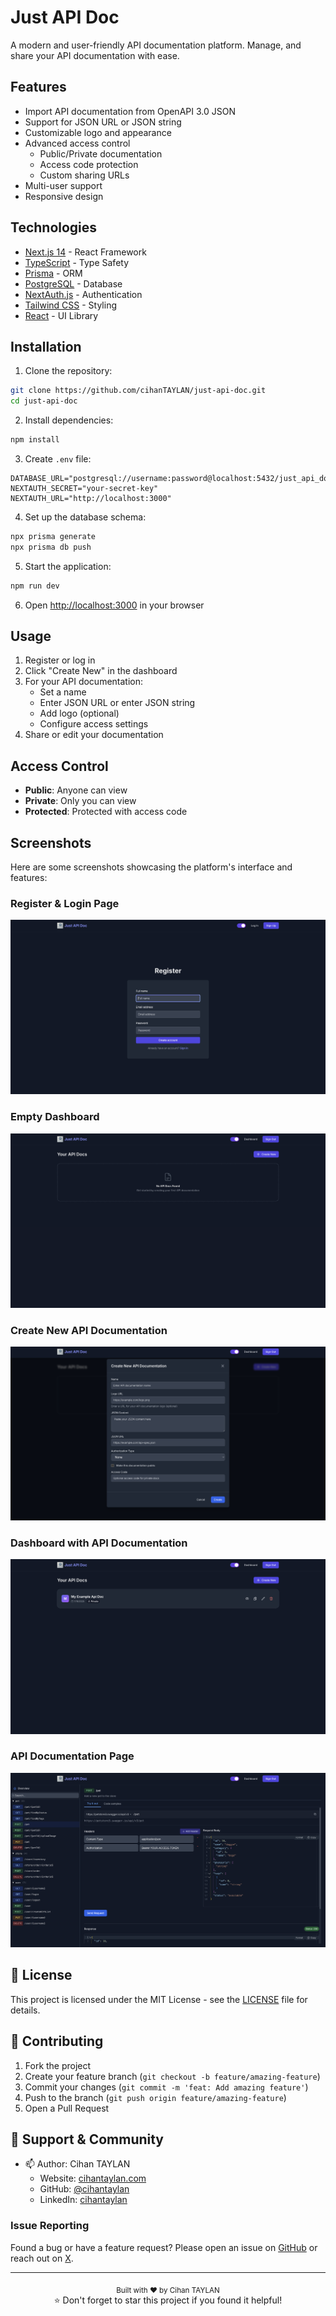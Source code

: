 # Just API Doc

A modern and user-friendly API documentation platform. Manage, and share your API documentation with ease.

## Features

- Import API documentation from OpenAPI 3.0 JSON
- Support for JSON URL or JSON string
- Customizable logo and appearance
- Advanced access control
  - Public/Private documentation
  - Access code protection
  - Custom sharing URLs
- Multi-user support
- Responsive design

## Technologies

- [Next.js 14](https://nextjs.org/) - React Framework
- [TypeScript](https://www.typescriptlang.org/) - Type Safety
- [Prisma](https://www.prisma.io/) - ORM
- [PostgreSQL](https://www.postgresql.org/) - Database
- [NextAuth.js](https://next-auth.js.org/) - Authentication
- [Tailwind CSS](https://tailwindcss.com/) - Styling
- [React](https://reactjs.org/) - UI Library

## Installation

1. Clone the repository:

```bash
git clone https://github.com/cihanTAYLAN/just-api-doc.git
cd just-api-doc
```

2. Install dependencies:

```bash
npm install
```

3. Create `.env` file:

```env
DATABASE_URL="postgresql://username:password@localhost:5432/just_api_doc"
NEXTAUTH_SECRET="your-secret-key"
NEXTAUTH_URL="http://localhost:3000"
```

4. Set up the database schema:

```bash
npx prisma generate
npx prisma db push
```

5. Start the application:

```bash
npm run dev
```

6. Open [http://localhost:3000](http://localhost:3000) in your browser

## Usage

1. Register or log in
2. Click "Create New" in the dashboard
3. For your API documentation:
   - Set a name
   - Enter JSON URL or enter JSON string
   - Add logo (optional)
   - Configure access settings
4. Share or edit your documentation

## Access Control

- **Public**: Anyone can view
- **Private**: Only you can view
- **Protected**: Protected with access code

## Screenshots

Here are some screenshots showcasing the platform's interface and features:

### Register & Login Page

<img src="https://raw.githubusercontent.com/CihanTAYLAN/just-api-doc/refs/heads/main/screen-images/register.png" alt="Register and Login Page" />

### Empty Dashboard

<img src="https://raw.githubusercontent.com/CihanTAYLAN/just-api-doc/refs/heads/main/screen-images/dashboard.png" alt="Empty Dashboard" />

### Create New API Documentation

<img src="https://raw.githubusercontent.com/CihanTAYLAN/just-api-doc/refs/heads/main/screen-images/create-new.png" alt="Create New API Documentation" />

### Dashboard with API Documentation

<img src="https://raw.githubusercontent.com/CihanTAYLAN/just-api-doc/refs/heads/main/screen-images/dashboard-2.png" alt="Dashboard with API Documentation" />

### API Documentation Page

<img src="https://raw.githubusercontent.com/CihanTAYLAN/just-api-doc/refs/heads/main/screen-images/api-doc.png" alt="API Documentation Page" />

## 📝 License

This project is licensed under the MIT License - see the [LICENSE](LICENSE) file for details.

## 🤝 Contributing

1. Fork the project
2. Create your feature branch (`git checkout -b feature/amazing-feature`)
3. Commit your changes (`git commit -m 'feat: Add amazing feature'`)
4. Push to the branch (`git push origin feature/amazing-feature`)
5. Open a Pull Request

## 💬 Support & Community

- 📫 Author: Cihan TAYLAN
  - Website: [cihantaylan.com](https://cihantaylan.com)
  - GitHub: [@cihantaylan](https://github.com/cihantaylan)
  - LinkedIn: [cihantaylan](https://www.linkedin.com/in/cihantaylan/)

### Issue Reporting

Found a bug or have a feature request? Please open an issue on [GitHub](https://github.com/cihanTAYLAN/grpc-boilerplate-realtime/issues) or reach out on [X](https://x.com/cihantaylan24).

---

<div align="center">
  <sub>Built with ❤️ by Cihan TAYLAN</sub>
  <br>
  ⭐ Don't forget to star this project if you found it helpful!
</div>

